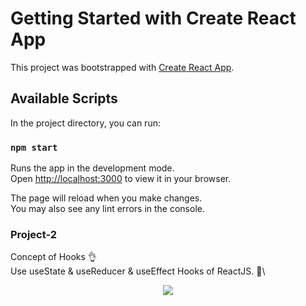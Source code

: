 # Getting Started with Create React App

This project was bootstrapped with [Create React App](https://github.com/facebook/create-react-app).

## Available Scripts

In the project directory, you can run:

### `npm start`

Runs the app in the development mode.\
Open [http://localhost:3000](http://localhost:3000) to view it in your browser.

The page will reload when you make changes.\
You may also see any lint errors in the console.


### Project-2

Concept of Hooks 👌 \
Use useState & useReducer & useEffect Hooks of ReactJS. 🙌\

<p align="center">
  <img src="[http://some_place.com/image.png](https://user-images.githubusercontent.com/30976812/172653824-8bc00342-7a2d-4a26-87a3-ac0f200d6cfa.PNG)" />
</p>


